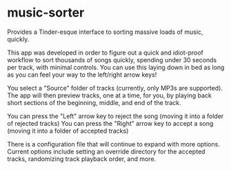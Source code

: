 # music-sorter
Provides a Tinder-esque interface to sorting massive loads of music, quickly.

This app was developed in order to figure out a quick and idiot-proof workflow to sort thousands of songs quickly, spending under 30 seconds per track, with minimal controls. You can use this laying down in bed as long as you can feel your way to the left/right arrow keys!

You select a "Source" folder of tracks (currently, only MP3s are supported).
The app will then preview tracks, one at a time, for you, by playing back short sections of the beginning, middle, and end of the track.

You can press the "Left" arrow key to reject the song (moving it into a folder of rejected tracks)
You can press the "Right" arrow key to accept a song (moving it into a folder of accepted tracks)

There is a configuration file that will continue to expand with more options. Current options include setting an override directory for the accepted tracks, randomizing track playback order, and more.
